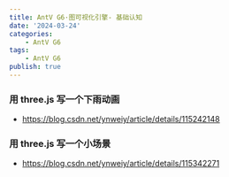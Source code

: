 ```yaml
---
title: AntV G6·图可视化引擎- 基础认知
date: '2024-03-24'
categories:
    - AntV G6
tags:
    - AntV G6
publish: true
---
```


### 用 three.js 写一个下雨动画

- https://blog.csdn.net/ynweiy/article/details/115242148

### 用 three.js 写一个小场景

- https://blog.csdn.net/ynweiy/article/details/115342271
